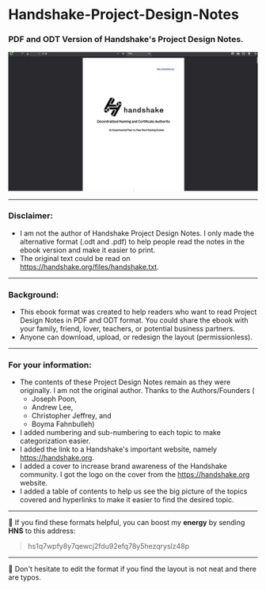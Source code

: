 # Handshake-Project-Design-Notes
### PDF and ODT Version of Handshake's Project Design Notes.


![preview](/assets/preview.png)

***
### Disclaimer:
- I am not the author of Handshake Project Design Notes. I only made the alternative format (.odt and .pdf) to help people read the notes in the ebook version and make it easier to print.
- The original text could be read on https://handshake.org/files/handshake.txt.

***
### Background:
- This ebook format was created to help readers who want to read Project Design Notes in PDF and ODT format. You could share the ebook with your family, friend, lover, teachers, or potential business partners.
- Anyone can download, upload, or redesign the layout (permissionless).

***
### For your information:

- The contents of these Project Design Notes remain as they were originally. I am not the original author. Thanks to the Authors/Founders (
  - Joseph Poon, 
  - Andrew Lee, 
  - Christopher Jeffrey, and 
  - Boyma Fahnbulleh) 
- I added numbering and sub-numbering to each topic to make categorization easier.
- I added the link to a Handshake's important website, namely https://handshake.org.
- I added a cover to increase brand awareness of the Handshake community. I got the logo on the cover from the https://handshake.org website.
- I added a table of contents to help us see the big picture of the topics covered and hyperlinks to make it easier to find the desired topic.

***
🔋 If you find these formats helpful, you can boost my **energy** by sending **HNS** to this address:
> hs1q7wpfy8y7qewcj2fdu92efq78y5hezqryslz48p

***
🍴 Don't hesitate to edit the format if you find the layout is not neat and there are typos.







